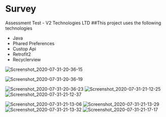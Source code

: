 # Survey
Assessment Test - V2 Technologies LTD
##This project uses the following technologies 
* Java
* Phared Preferences
* Custop Api
* Retrofit2
* Recyclerview

![Screenshot_2020-07-31-20-36-15](https://user-images.githubusercontent.com/36919896/89051635-5f7f4780-d376-11ea-8043-c4fc69c265cc.png)

![Screenshot_2020-07-31-20-36-19](https://user-images.githubusercontent.com/36919896/89051653-660dbf00-d376-11ea-8705-d3a6f55e1e02.png)

![Screenshot_2020-07-31-20-36-23](https://user-images.githubusercontent.com/36919896/89051657-67d78280-d376-11ea-8385-51c5e93e7402.png)
![Screenshot_2020-07-31-21-12-25](https://user-images.githubusercontent.com/36919896/89051663-6908af80-d376-11ea-9572-3b1e76d874e8.png)
![Screenshot_2020-07-31-21-12-37](https://user-images.githubusercontent.com/36919896/89051672-6c9c3680-d376-11ea-9604-a8c3b39db2fe.png)

![Screenshot_2020-07-31-21-13-06](https://user-images.githubusercontent.com/36919896/89051847-a8370080-d376-11ea-9daf-84ae516f8de0.png)
![Screenshot_2020-07-31-21-13-29](https://user-images.githubusercontent.com/36919896/89051860-acfbb480-d376-11ea-88a3-21d71dfa4bad.png)
![Screenshot_2020-07-31-21-13-32](https://user-images.githubusercontent.com/36919896/89051864-aec57800-d376-11ea-9243-503ca3124ca6.png)
![Screenshot_2020-07-31-21-17-17](https://user-images.githubusercontent.com/36919896/89051868-b127d200-d376-11ea-8b05-8964d0253737.png)
